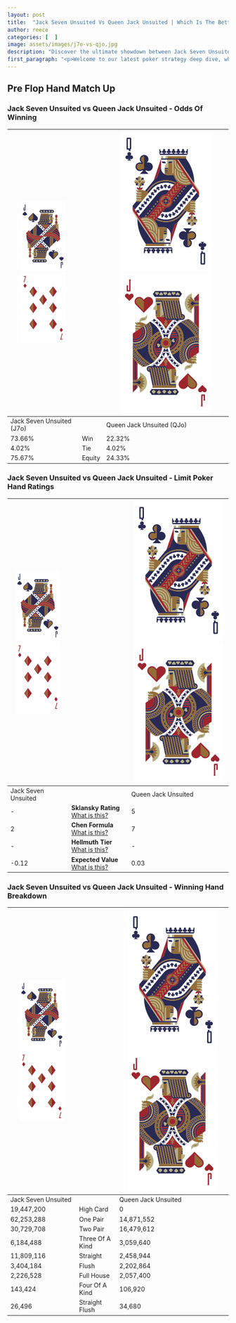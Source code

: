 ```yaml
---
layout: post
title:  "Jack Seven Unsuited Vs Queen Jack Unsuited | Which Is The Better Hand In Poker? A Complete Guide"
author: reece
categories: [  ]
image: assets/images/j7o-vs-qjo.jpg
description: "Discover the ultimate showdown between Jack Seven Unsuited and Queen Jack Unsuited in poker! Uncover the odds, strategies, and scenarios where one hand triumphs over the other. Get ready to up your poker game with this thrilling analysis."
first_paragraph: "<p>Welcome to our latest poker strategy deep dive, where we're pitting two distinct hands against each other in a high-stakes showdown: Jack Seven Unsuited vs Queen Jack Unsuited.</p><p>In the dynamic world of poker, every decision counts, and knowing which hand holds the upper hand is key to your success at the table.</p><p>In this article, we'll dissect these two hands, explore the scenarios where one dominates the other, and equip you with the knowledge to make strategic choices that can tip the odds in your favor.</p><p>Get ready to unravel the intriguing dynamics of these poker hands and elevate your game to new heights.</p>"
---
```




[comment]: # (sp0)

## Pre Flop Hand Match Up

<div class="table hand-ratings" markdown="1"> 



### Jack Seven Unsuited vs Queen Jack Unsuited - Odds Of Winning


    
| ![image info](assets/images/hand1/J.png) ![image info](assets/images/hand1/7o.png) |  | ![image info](assets/images/hand2/Q.png) ![image info](assets/images/hand2/Jo.png) |
| -------- | -------- | -------- |
| Jack Seven Unsuited (J7o) |  | Queen Jack Unsuited (QJo) |
| 73.66% | Win | 22.32% |
| 4.02% | Tie | 4.02% |
| 75.67% | Equity | 24.33% |




[comment]: # (sp1)



### Jack Seven Unsuited vs Queen Jack Unsuited - Limit Poker Hand Ratings


    
| ![image info](assets/images/hand1/J.png) ![image info](assets/images/hand1/7o.png) |  | ![image info](assets/images/hand2/Q.png) ![image info](assets/images/hand2/Jo.png) |
| -------- | -------- | -------- |
| Jack Seven Unsuited |  | Queen Jack Unsuited |
| - | **Sklansky Rating** [What is this?](/sklansky-rating-explained) | 5 |
| 2 | **Chen Formula** [What is this?](/chen-formula-explained) | 7 |
| - | **Hellmuth Tier** [What is this?](/Hellmuth-tier-explained) | - |
| -0.12 | **Expected Value** [What is this?](/expected-value-explained) | 0.03 |




[comment]: # (sp2)



### Jack Seven Unsuited vs Queen Jack Unsuited - Winning Hand Breakdown


    
| ![image info](assets/images/hand1/J.png) ![image info](assets/images/hand1/7o.png) |  | ![image info](assets/images/hand2/Q.png) ![image info](assets/images/hand2/Jo.png) |
| -------- | -------- | -------- |
| Jack Seven Unsuited |  | Queen Jack Unsuited |
| 19,447,200 | High Card | 0 |
| 62,253,288 | One Pair | 14,871,552 |
| 30,729,708 | Two Pair | 16,479,612 |
| 6,184,488 | Three Of A Kind | 3,059,640 |
| 11,809,116 | Straight | 2,458,944 |
| 3,404,184 | Flush | 2,202,864 |
| 2,226,528 | Full House | 2,057,400 |
| 143,424 | Four Of A Kind | 106,920 |
| 26,496 | Straight Flush | 34,680 |




[comment]: # (sp3)



</div>

[comment]: # (sp4)



[comment]: # (sp5)

